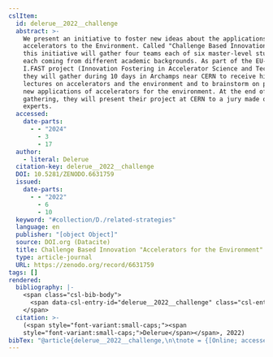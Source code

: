 ```yaml
---
cslItem:
  id: delerue__2022__challenge
  abstract: >-
    We present an initiative to foster new ideas about the applications of
    accelerators to the Environment. Called "Challenge Based Innovation" (CBI)
    this initiative will gather four teams each of six master-level students
    each coming from different academic backgrounds. As part of the EU-funded
    I.FAST project (Innovation Fostering in Accelerator Science and Technology),
    they will gather during 10 days in Archamps near CERN to receive high level
    lectures on accelerators and the environment and to brainstorm on possible
    new applications of accelerators for the environment. At the end of the
    gathering, they will present their project at CERN to a jury made of
    experts.
  accessed:
    date-parts:
      - - "2024"
        - 3
        - 17
  author:
    - literal: Delerue
  citation-key: delerue__2022__challenge
  DOI: 10.5281/ZENODO.6631759
  issued:
    date-parts:
      - - "2022"
        - 6
        - 10
  keyword: "#collection/D./related-strategies"
  language: en
  publisher: "[object Object]"
  source: DOI.org (Datacite)
  title: Challenge Based Innovation "Accelerators for the Environment"
  type: article-journal
  URL: https://zenodo.org/record/6631759
tags: []
rendered:
  bibliography: |-
    <span class="csl-bib-body">
      <span data-csl-entry-id="delerue__2022__challenge" class="csl-entry"><span class='author-bib'>Delerue</span>. <span class='date-bib'>(2022)</span>. <span class='title'><b><i>Challenge Based Innovation „Accelerators for the Environment“</i></b></span>. <span class='URL'><a href='https://doi.org/10.5281/ZENODO.6631759'>LINK</a></span></span>
    </span>
  citation: >-
    (<span style="font-variant:small-caps;"><span
    style="font-variant:small-caps;">Delerue</span></span>, 2022)
bibTex: "@article{delerue__2022__challenge,\n\tnote = {[Online; accessed 2024-03-17]},\n\tauthor = {{Delerue}},\n\tyear = {2022},\n\tmonth = {jun 10},\n\tpublisher = {[object Object]},\n\ttitle = {Challenge {Based} {Innovation} \"{Accelerators} for the {Environment}\"},\n}\n\n"
---
```

